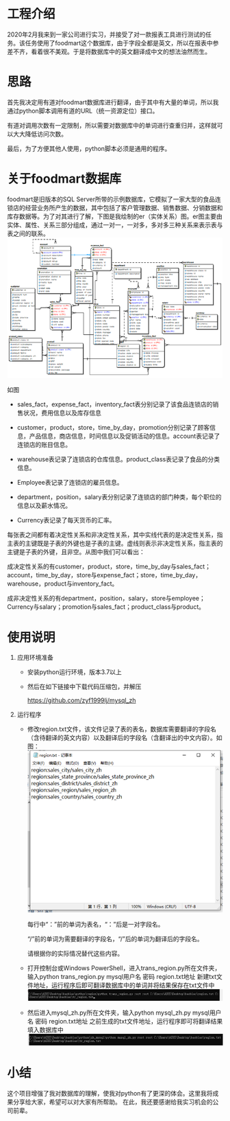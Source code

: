# 工程介绍

2020年2月我来到一家公司进行实习，并接受了对一款报表工具进行测试的任务。该任务使用了foodmart这个数据库，由于字段全都是英文，所以在报表中参差不齐，看着很不美观。于是将数据库中的英文翻译成中文的想法油然而生。

# 思路

首先我决定用有道对foodmart数据库进行翻译，由于其中有大量的单词，所以我通过python脚本调用有道的URL（统一资源定位）接口。

有道对调用次数有一定限制，所以需要对数据库中的单词进行查重归并，这样就可以大大降低访问次数。

最后，为了方便其他人使用，python脚本必须是通用的程序。

# 关于foodmart数据库

foodmart是旧版本的SQL Server所带的示例数据库，它模拟了一家大型的食品连锁店的经营业务所产生的数据，其中包括了客户管理数据、销售数据、分销数据和库存数据等。为了对其进行了解，下图是我绘制的er（实体关系）图。er图主要由实体、属性、关系三部分组成，通过一对一，一对多，多对多三种关系来表示表与表之间的联系。
![er](https://github.com/zyf1999lj/mysqlzh/blob/master/er.png?raw=true)

如图

* sales_fact，expense_fact，inventory_fact表分别记录了该食品连锁店的销售状况，费用信息以及库存信息

* customer，product，store，time_by_day，promotion分别记录了顾客信息，产品信息，商店信息，时间信息以及促销活动的信息。account表记录了连锁店的账目信息。

* warehouse表记录了连锁店的仓库信息。product_class表记录了食品的分类信息。

* Employee表记录了连锁店的雇员信息。

* department，position，salary表分别记录了连锁店的部门种类，每个职位的信息以及薪水情况。

* Currency表记录了每天货币的汇率。

每张表之间都有着决定性关系和非决定性关系，其中实线代表的是决定性关系，指主表的主键既是子表的外键也是子表的主键。虚线则表示非决定性关系，指主表的主键是子表的外键，且非空。从图中我们可以看出：

成决定性关系的有customer，product，store，time_by_day与sales_fact；account，time_by_day，store与expense_fact；store，time_by_day，warehouse，product与inventory_fact。

成非决定性关系的有department，position，salary，store与employee；Currency与salary；promotion与sales_fact；product_class与product。

# 使用说明
1. 应用环境准备
    - 安装python运行环境，版本3.7以上
    - 然后在如下链接中下载代码压缩包，并解压
    
      <https://github.com/zyf1999lj/mysql_zh>
2. 运行程序
    - 修改region.txt文件，该文件记录了表的表名，数据库需要翻译的字段名（含待翻译的英文内容）以及翻译后的字段名（含翻译出的中文内容）。如图：
    ![image](https://raw.githubusercontent.com/zyf1999lj/mysqlzh/master/region.txt.png)

	   每行中“：”前的单词为表名，“：”后是一对字段名。
	   
	   “/”前的单词为需要翻译的字段名，“/”后的单词为翻译后的字段名。   
	   
	   请根据你的实际情况替代这些内容。
    - 打开控制台或Windows PowerShell，进入trans_region.py所在文件夹，输入python trans_region.py mysql用户名 密码 region.txt地址 新建txt文件地址，运行程序后即可翻译数据库中的单词并将结果保存在txt文件中
    ![run1](https://raw.githubusercontent.com/zyf1999lj/mysqlzh/master/run1.png)
    - 然后进入mysql_zh.py所在文件夹，输入python mysql_zh.py mysql用户名 密码 region.txt地址 之前生成的txt文件地址，运行程序即可将翻译结果填入数据库中
    ![run2](https://raw.githubusercontent.com/zyf1999lj/mysqlzh/master/run2.png)
# 小结
这个项目增强了我对数据库的理解，使我对python有了更深的体会。这里我将成果分享给大家，希望可以对大家有所帮助。
在此，我还要感谢给我实习机会的公司前辈。
